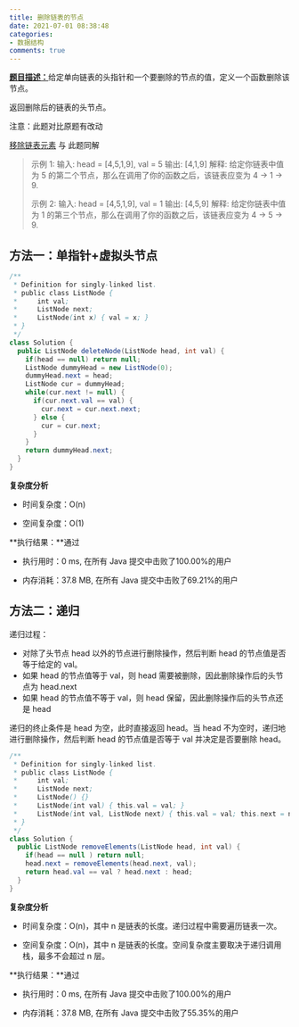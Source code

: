 ```yaml
---
title: 删除链表的节点
date: 2021-07-01 08:38:48
categories:
- 数据结构
comments: true
---
```


[**题目描述：**](https://leetcode-cn.com/problems/shan-chu-lian-biao-de-jie-dian-lcof/)给定单向链表的头指针和一个要删除的节点的值，定义一个函数删除该节点。

返回删除后的链表的头节点。

注意：此题对比原题有改动

[移除链表元素](https://leetcode-cn.com/problems/remove-linked-list-elements/) 与 此题同解

<!-- more -->

> 示例 1:
> 输入: head = [4,5,1,9], val = 5
> 输出: [4,1,9]
> 解释: 给定你链表中值为 5 的第二个节点，那么在调用了你的函数之后，该链表应变为 4 -> 1 -> 9.
>
> 示例 2:
> 输入: head = [4,5,1,9], val = 1
> 输出: [4,5,9]
> 解释: 给定你链表中值为 1 的第三个节点，那么在调用了你的函数之后，该链表应变为 4 -> 5 -> 9.




## 方法一：单指针+虚拟头节点

```java
/**
 * Definition for singly-linked list.
 * public class ListNode {
 *     int val;
 *     ListNode next;
 *     ListNode(int x) { val = x; }
 * }
 */
class Solution {
  public ListNode deleteNode(ListNode head, int val) {
    if(head == null) return null;
    ListNode dummyHead = new ListNode(0);
    dummyHead.next = head;
    ListNode cur = dummyHead;
    while(cur.next != null) {
      if(cur.next.val == val) {
        cur.next = cur.next.next;
      } else {
        cur = cur.next;
      }
    }
    return dummyHead.next;
  }
}
```

**复杂度分析**

- 时间复杂度：O(n)

- 空间复杂度：O(1)

**执行结果：**通过

- 执行用时：0 ms, 在所有 Java 提交中击败了100.00%的用户

- 内存消耗：37.8 MB, 在所有 Java 提交中击败了69.21%的用户



## 方法二：递归

递归过程：

- 对除了头节点 head 以外的节点进行删除操作，然后判断 head 的节点值是否等于给定的 val。
- 如果 head 的节点值等于 val，则 head 需要被删除，因此删除操作后的头节点为 head.next
- 如果 head 的节点值不等于 val，则 head 保留，因此删除操作后的头节点还是 head

递归的终止条件是 head 为空，此时直接返回 head。当 head 不为空时，递归地进行删除操作，然后判断 head 的节点值是否等于 val 并决定是否要删除 head。

```java
/**
 * Definition for singly-linked list.
 * public class ListNode {
 *     int val;
 *     ListNode next;
 *     ListNode() {}
 *     ListNode(int val) { this.val = val; }
 *     ListNode(int val, ListNode next) { this.val = val; this.next = next; }
 * }
 */
class Solution {
  public ListNode removeElements(ListNode head, int val) {
    if(head == null ) return null;
    head.next = removeElements(head.next, val);
    return head.val == val ? head.next : head;
  }
}
```

**复杂度分析**

- 时间复杂度：O(n)，其中 n 是链表的长度。递归过程中需要遍历链表一次。

- 空间复杂度：O(n)，其中 n 是链表的长度。空间复杂度主要取决于递归调用栈，最多不会超过 n 层。

**执行结果：**通过

- 执行用时：0 ms, 在所有 Java 提交中击败了100.00%的用户

- 内存消耗：37.8 MB, 在所有 Java 提交中击败了55.35%的用户
